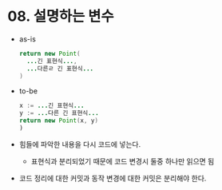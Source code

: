 # 08. 설명하는 변수
- as-is
    ```java
    return new Point(
      ...긴 표현식...,
      ...다른ㄹ 긴 표현식...
    )
    ```

- to-be
    ```java
    x := ...긴 표현식...
    y := ...다른 긴 표현식...
    return new Point(x, y)
    )
    ```
- 힘들에 파악한 내용을 다시 코드에 넣는다.
  - 표현식과 분리되었기 때문에 코드 변경시 둘중 하나만 읽으면 됨
- 코드 정리에 대한 커밋과 동작 변경에 대한 커밋은 분리해야 한다.